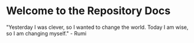 # Welcome to the Repository Docs

"Yesterday I was clever, so I wanted to change the world. Today I am wise, so I am changing myself." - Rumi